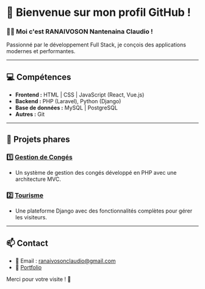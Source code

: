 # 🌟 Bienvenue sur mon profil GitHub !

### 👨‍💻 Moi c'est RANAIVOSON Nantenaina Claudio !

Passionné par le développement Full Stack, je conçois des applications modernes et performantes.

---

## 💻 Compétences

- **Frontend :** HTML | CSS | JavaScript (React, Vue.js)
- **Backend :** PHP (Laravel), Python (Django)
- **Base de données :** MySQL | PostgreSQL
- **Autres :** Git

---

## 🚀 Projets phares

### 1️⃣ **[Gestion de Congés](https://github.com/votreLienProjet)**
  - Un système de gestion des congés développé en PHP avec une architecture MVC.

### 2️⃣ **[Tourisme](https://github.com/votreLienProjet)**
  - Une plateforme Django avec des fonctionnalités complètes pour gérer les visiteurs.

---

## 📫 Contact

- 📧 Email : [ranaivosonclaudio@gmail.com](mailto:ranaivosonclaudio@gmail.com)
- 🌟 [Portfolio]([(https://claudio101000.github.io/portfolio-claudio/)])

Merci pour votre visite ! 🎉
